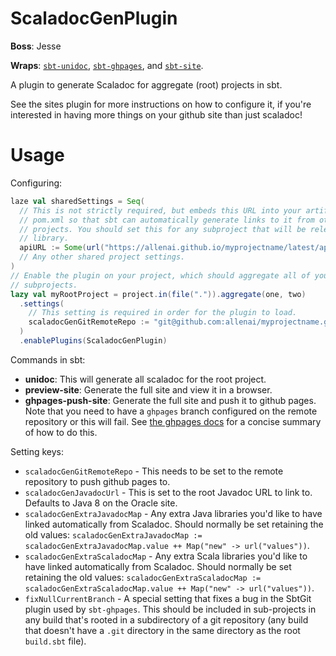 ScaladocGenPlugin
=================

**Boss**: Jesse

**Wraps**: [`sbt-unidoc`](https://github.com/sbt/sbt-unidoc), [`sbt-ghpages`](https://github.com/sbt/sbt-ghpages), and [`sbt-site`](https://github.com/sbt/sbt-site).

A plugin to generate Scaladoc for aggregate (root) projects in sbt.

See the sites plugin for more instructions on how to configure it, if you're interested in having more things on your github site than just scaladoc!

Usage
=====
Configuring:
```scala
laze val sharedSettings = Seq(
  // This is not strictly required, but embeds this URL into your artifact's
  // pom.xml so that sbt can automatically generate links to it from other
  // projects. You should set this for any subproject that will be released as a
  // library.
  apiURL := Some(url("https://allenai.github.io/myprojectname/latest/api/"))
  // Any other shared project settings.
)
// Enable the plugin on your project, which should aggregate all of your
// subprojects.
lazy val myRootProject = project.in(file(".")).aggregate(one, two)
  .settings(
    // This setting is required in order for the plugin to load.
    scaladocGenGitRemoteRepo := "git@github.com:allenai/myprojectname.git"
  )
  .enablePlugins(ScaladocGenPlugin)
```

Commands in sbt:
  * **unidoc**: This will generate all scaladoc for the root project.
  * **preview-site**: Generate the full site and view it in a browser.
  * **ghpages-push-site**: Generate the full site and push it to github pages. Note that you need to have a `ghpages` branch configured on the remote repository or this will fail. See [the ghpages docs](https://github.com/sbt/sbt-ghpages#creating-ghpages-branch) for a concise summary of how to do this.

Setting keys:
  * `scaladocGenGitRemoteRepo` - This needs to be set to the remote repository to push github pages to.
  * `scaladocGenJavadocUrl` - This is set to the root Javadoc URL to link to. Defaults to Java 8 on the Oracle site.
  * `scaladocGenExtraJavadocMap` - Any extra Java libraries you'd like to have linked automatically from Scaladoc. Should normally be set retaining the old values: `scaladocGenExtraJavadocMap := scaladocGenExtraJavadocMap.value ++ Map("new" -> url("values"))`.
  * `scaladocGenExtraScaladocMap` - Any extra Scala libraries you'd like to have linked automatically from Scaladoc. Should normally be set retaining the old values: `scaladocGenExtraScaladocMap := scaladocGenExtraScaladocMap.value ++ Map("new" -> url("values"))`.
  * `fixNullCurrentBranch` - A special setting that fixes a bug in the SbtGit plugin used by `sbt-ghpages`. This should be included in sub-projects in any build that's rooted in a subdirectory of a git repository (any build that doesn't have a `.git` directory in the same directory as the root `build.sbt` file).
